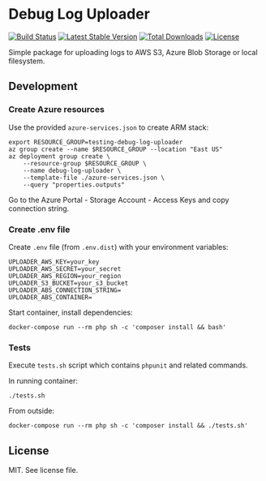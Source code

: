 # Debug Log Uploader

[![Build Status](https://travis-ci.com/keboola/debug-log-uploader.svg?branch=master)](https://travis-ci.com/keboola/debug-log-uploader)
[![Latest Stable Version](https://poser.pugx.org/keboola/debug-log-uploader/v/stable)](https://github.com/keboola/debug-log-uploader/releases)
[![Total Downloads](https://poser.pugx.org/keboola/debug-log-uploader/downloads)](https://packagist.org/packages/keboola/debug-log-uploader)
[![License](https://poser.pugx.org/keboola/debug-log-uploader/license)](https://github.com/keboola/debug-log-uploader/blob/master/LICENSE.md)

Simple package for uploading logs to AWS S3, Azure Blob Storage or local filesystem.

## Development

### Create Azure resources

Use the provided `azure-services.json` to create ARM stack:

```
export RESOURCE_GROUP=testing-debug-log-uploader
az group create --name $RESOURCE_GROUP --location "East US"
az deployment group create \
    --resource-group $RESOURCE_GROUP \
    --name debug-log-uploader \
    --template-file ./azure-services.json \
    --query "properties.outputs"

```
Go to the Azure Portal - Storage Account - Access Keys and copy connection string.

### Create .env file

Create `.env` file (from `.env.dist`) with your environment variables:

```
UPLOADER_AWS_KEY=your_key
UPLOADER_AWS_SECRET=your_secret
UPLOADER_AWS_REGION=your_region
UPLOADER_S3_BUCKET=your_s3_bucket
UPLOADER_ABS_CONNECTION_STRING=
UPLOADER_ABS_CONTAINER=
```

Start container, install dependencies:

```console
docker-compose run --rm php sh -c 'composer install && bash'
```

### Tests

Execute `tests.sh` script which contains `phpunit` and related commands.

In running container:

```
./tests.sh
```

From outside:

```console
docker-compose run --rm php sh -c 'composer install && ./tests.sh'
```

## License

MIT. See license file.

